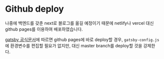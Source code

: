 #   Github deploy
나중에 백엔드를 갖춘 next로 블로그를 옮길 예정이기 때문에 netlify나 vercel 대신 github pages를 이용하여 배포하였습니다.

[gatsby 공식문서](https://www.gatsbyjs.com/docs/how-to/previews-deploys-hosting/how-gatsby-works-with-github-pages/)에 따르면 github pages에 바로 deploy할 경우, `gatsby-config.js`에 환경변수를 편집할 필요가 없지만, 대신 master branch를 deploy할 것을 강제한다.